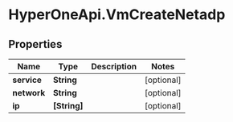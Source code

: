 # HyperOneApi.VmCreateNetadp

## Properties
Name | Type | Description | Notes
------------ | ------------- | ------------- | -------------
**service** | **String** |  | [optional] 
**network** | **String** |  | [optional] 
**ip** | **[String]** |  | [optional] 


